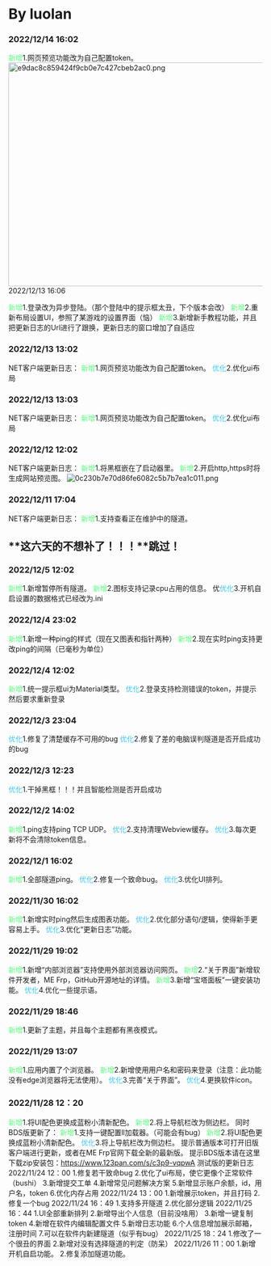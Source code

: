 # By luolan

### 2022/12/14 16:02

<span style="color: #58ff7d;">新增</span>1.网页预览功能改为自己配置token。<img src="../_resources/e9dac8c859424f9cb0e7c427cbeb2ac0-1.png" alt="e9dac8c859424f9cb0e7c427cbeb2ac0.png" width="787" height="443">2022/12/13 16:06

<span style="color: #58ff7d;">新增</span>1.登录改为异步登陆。（那个登陆中的提示框太丑，下个版本会改）
<span style="color: #58ff7d;">新增</span>2.重新布局设置UI，参照了某游戏的设置界面（恼）
<span style="color: #58ff7d;">新增</span>3.新增新手教程功能，并且把更新日志的Url进行了跟换，更新日志的窗口增加了自适应

### 2022/12/13 13:02

NET客户端更新日志：
<span style="color: #58ff7d;">新增</span>1.网页预览功能改为自己配置token。
<span style="color: #35c8ff;">优化</span>2.优化ui布局
[](#)

### 2022/12/13 13:03

NET客户端更新日志：
<span style="color: #58ff7d;">新增</span>1.网页预览功能改为自己配置token。
<span style="color: #35c8ff;">优化</span>2.优化ui布局
[](#)

### 2022/12/12 12:02

NET客户端更新日志：
<span style="color: #58ff7d;">新增</span>1.将黑框嵌在了启动器里。
<span style="color: #58ff7d;">新增</span>2.开启http,https时将生成网站预览图。
![0c230b7e70d86fe6082c5b7b7ea1c011.png](../_resources/0c230b7e70d86fe6082c5b7b7ea1c011-1.png)

### 2022/12/11 17:04

NET客户端更新日志：
<span style="color: #58ff7d;">新增</span>1.支持查看正在维护中的隧道。

## **这六天的不想补了！！！**跳过！

### 2022/12/5 12:02

<span style="color: #58ff7d;">新增</span>1.新增暂停所有隧道。
<span style="color: #58ff7d;">新增</span>2.图标支持记录cpu占用的信息。
优<span style="color: #35c8ff;">优化</span>3.开机自启设置的数据格式已经改为.ini
[](#)

### 2022/12/4 23:02

<span style="color: #58ff7d;">新增</span>1.新增一种ping的样式（现在又图表和指针两种）
<span style="color: #58ff7d;">新增</span>2.现在实时ping支持更改ping的间隔（已毫秒为单位）
[](#)

### 2022/12/4 12:02

<span style="color: #58ff7d;">新增</span>1.统一提示框ui为Material类型。
<span style="color: #35c8ff;">优化</span>2.登录支持检测错误的token，并提示然后要求重新登录
[](#)

### 2022/12/3 23:04

<span style="color: #35c8ff;">优化</span>1.修复了清楚缓存不可用的bug
<span style="color: #35c8ff;">优化</span>2.修复了差的电脑误判隧道是否开启成功的bug
[](#)

### 2022/12/3 12:23

<span style="color: #35c8ff;">优化</span>1.干掉黑框！！！并且智能检测是否开启成功
[](#)

### 2022/12/2 14:02

<span style="color: #58ff7d;">新增</span>1.ping支持ping TCP UDP。
<span style="color: #35c8ff;">优化</span>2.支持清理Webview缓存。
<span style="color: #35c8ff;">优化</span>3.每次更新将不会清除token信息。
[](#)

### 2022/12/1 16:02

<span style="color: #58ff7d;">新增</span>1.全部隧道ping。
<span style="color: #35c8ff;">优化</span>2.修复一个致命bug。
<span style="color: #35c8ff;">优化</span>3.优化UI排列。

### 2022/11/30 16:02

<span style="color: #58ff7d;">新增</span>1.新增实时ping然后生成图表功能。
<span style="color: #35c8ff;">优化</span>2.优化部分语句/逻辑，使得新手更容易上手。
<span style="color: #35c8ff;">优化</span>3.优化“更新日志”功能。

### 2022/11/29 19:02

<span style="color: #58ff7d;">新增</span>1.新增“内部浏览器”支持使用外部浏览器访问网页。
<span style="color: #58ff7d;">新增</span>2.“关于界面”新增软件开发者，ME Frp，GitHub开源地址的详情。
<span style="color: #58ff7d;">新增</span>3.新增“宝塔面板”一键安装功能。
<span style="color: #35c8ff;">优化</span>4.优化一些提示语。
[](#)

### 2022/11/29 18:46

<span style="color: #58ff7d;">新增</span>1.更新了主题，并且每个主题都有黑夜模式。
[](#)

### 2022/11/29 13:07

<span style="color: #58ff7d;">新增</span>1.应用内置了个浏览器。
<span style="color: #58ff7d;">新增</span>2.新增使用用户名和密码来登录（注意：此功能没有edge浏览器将无法使用）。
<span style="color: #35c8ff;">优化</span>3.完善“关于界面”。
<span style="color: #35c8ff;">优化</span>4.更换软件icon。
[](#)

### 2022/11/28 12：20

<span style="color: #58ff7d;">新增</span>1.将UI配色更换成蓝粉小清新配色。
<span style="color: #58ff7d;">新增</span>2.将上导航栏改为侧边栏。
同时BDS版更新了：
<span style="color: #58ff7d;">新增</span>1.支持一键配置ll加载器。（可能会有bug）
<span style="color: #58ff7d;">新增</span>2.将UI配色更换成蓝粉小清新配色。
<span style="color: #35c8ff;">优化</span>3.将上导航栏改为侧边栏。
提示普通版本可打开旧版客户端进行更新，或者在ME Frp官网下载全新的最新版。
提示BDS版本请在这里下载zip安装包：https://www.123pan.com/s/c3p9-vqpwA
测试版的更新日志2022/11/24 12：00
1.修复若干致命bug
2.优化了ui布局，使它更像个正常软件（bushi）
3.新增提交工单
4.新增常见问题解决方案
5.新增显示账户余额，id，用户名，token
6.优化内存占用
2022/11/24 13：00
1.新增展示token，并且打码
2.修复一个bug
2022/11/24 16：49
1.支持多开隧道
2.优化部分逻辑
2022/11/25 16：44
1.UI全部重新排列
2.新增导出个人信息（目前没啥用）
3.新增一键复制token
4.新增在软件内编辑配置文件
5.新增日志功能
6.个人信息增加展示邮箱，注册时间
7.可以在软件内新建隧道（似乎有bug）
2022/11/25 18：24
1.修改了一个很丑的界面
2.新增对没有选择隧道的判定（防呆）
2022/11/26 11：00
1.新增开机自启功能。
2.修复添加隧道功能。